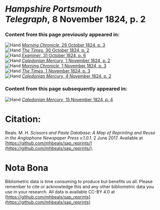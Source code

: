 # *Hampshire Portsmouth Telegraph*, 8 November 1824, p. 2  
  
### Content from this page previously appeared in:  
![Hand](http://scissorsandpaste.net/wp-content/uploads/2017/06/smallhandpointer.png) [*Morning Chronicle*, 29 October 1824, p. 3](https://mhbeals.github.io/sap_html/Morning-Chronicle/Morning-Chronicle-29-October-1824-p-3)  
![Hand](http://scissorsandpaste.net/wp-content/uploads/2017/06/smallhandpointer.png) [*The Times*, 30 October 1824, p. 2](https://mhbeals.github.io/sap_html/The-Times/The-Times-30-October-1824-p-2)  
![Hand](http://scissorsandpaste.net/wp-content/uploads/2017/06/smallhandpointer.png) [*Examiner*, 31 October 1824, p. 6](https://mhbeals.github.io/sap_html/Examiner/Examiner-31-October-1824-p-6)  
![Hand](http://scissorsandpaste.net/wp-content/uploads/2017/06/smallhandpointer.png) [*Caledonian Mercury*, 1 November 1824, p. 2](https://mhbeals.github.io/sap_html/Caledonian-Mercury/Caledonian-Mercury-1-November-1824-p-2)  
![Hand](http://scissorsandpaste.net/wp-content/uploads/2017/06/smallhandpointer.png) [*Morning Chronicle*, 1 November 1824, p. 3](https://mhbeals.github.io/sap_html/Morning-Chronicle/Morning-Chronicle-1-November-1824-p-3)  
![Hand](http://scissorsandpaste.net/wp-content/uploads/2017/06/smallhandpointer.png) [*The Times*, 1 November 1824, p. 3](https://mhbeals.github.io/sap_html/The-Times/The-Times-1-November-1824-p-3)  
![Hand](http://scissorsandpaste.net/wp-content/uploads/2017/06/smallhandpointer.png) [*Caledonian Mercury*, 4 November 1824, p. 2](https://mhbeals.github.io/sap_html/Caledonian-Mercury/Caledonian-Mercury-4-November-1824-p-2)  
  
### Content from this page subsequently appeared in:  
![Hand](http://scissorsandpaste.net/wp-content/uploads/2017/06/smallhandpointer.png) [*Caledonian Mercury*, 15 November 1824, p. 4](https://mhbeals.github.io/sap_html/Caledonian-Mercury/Caledonian-Mercury-15-November-1824-p-4)  


# Citation: 

Beals. M. H. *Scissors and Paste Database: A Map of Reprinting and Reuse in the Anglophone Newspaper Press v.1.0.1.* 2 June 2017. Available at [https://github.com/mhbeals/sap_reprints/](https://github.com/mhbeals/sap_reprints/). 

# Nota Bona

Bibliometric data is time consuming to produce but benefits us all. Please remember to cite or acknowledge this and any other bibliometric data you use in your research. All data is available CC-BY 4.0 at [https://github.com/mhbeals/sap_reprints](https://github.com/mhbeals/sap_reprints)
